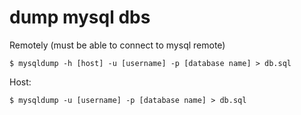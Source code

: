 # dump mysql dbs

Remotely (must be able to connect to mysql remote)

~~~
$ mysqldump -h [host] -u [username] -p [database name] > db.sql
~~~

Host:

~~~
$ mysqldump -u [username] -p [database name] > db.sql
~~~


